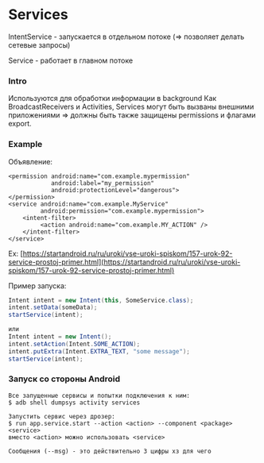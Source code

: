 # Services

IntentService - запускается в отдельном потоке \(=&gt; позволяет делать сетевые запросы\)

Service - работает в главном потоке

### Intro

Используются для обработки информации в background Как BroadcastReceivers и Activities, Services могут быть вызваны внешними приложениями =&gt; должны быть также защищены permissions и флагами export.

### Example

Объявление:

```markup
<permission android:name="com.example.mypermission" 
            android:label="my_permission" 
            android:protectionLevel="dangerous">
</permission>
<service android:name="com.example.MyService" 
         android:permission="com.example.mypermission">
    <intent-filter>
         <action android:name="com.example.MY_ACTION" />
    </intent-filter>
</service>
```

 Ex: [https://startandroid.ru/ru/uroki/vse-uroki-spiskom/157-urok-92-service-prostoj-primer.html](https://startandroid.ru/ru/uroki/vse-uroki-spiskom/157-urok-92-service-prostoj-primer.html)

Пример запуска:

```java
Intent intent = new Intent(this, SomeService.class);
intent.setData(someData);
startService(intent);

или
Intent intent = new Intent();
intent.setAction(Intent.SOME_ACTION);
intent.putExtra(Intent.EXTRA_TEXT, "some message");
startService(intent);
```

### Запуск со стороны Android

```text
Все запущенные сервисы и попытки подключения к ним:
$ adb shell dumpsys activity services

Запустить сервис через дрозер:
$ run app.service.start --action <action> --component <package> <service>
вместо <action> можно использовать <service>

Сообщения (--msg) - это действительно 3 цифры хз для чего
```

